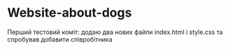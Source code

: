 # Website-about-dogs

Перший тестовий коміт: додаю два нових файли index.html i style.css та спробував добавити співробітника